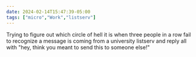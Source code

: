 ```yaml
---
date: 2024-02-14T15:47:39-05:00
tags: ["micro","Work","listserv"]
---
```

Trying to figure out which circle of hell it is when three people in a row fail to recognize a message is coming from a university listserv and reply all with "hey, think you meant to send this to someone else!"